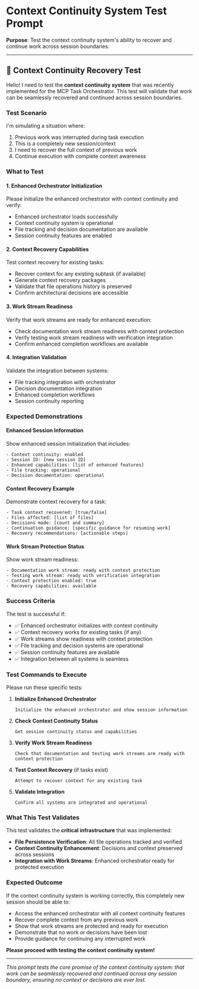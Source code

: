 # Context Continuity System Test Prompt

**Purpose**: Test the context continuity system's ability to recover and continue work across session boundaries.

---

## 🧪 Context Continuity Recovery Test

Hello! I need to test the **context continuity system** that was recently implemented for the MCP Task Orchestrator. This test will validate that work can be seamlessly recovered and continued across session boundaries.

### Test Scenario
I'm simulating a situation where:
1. Previous work was interrupted during task execution
2. This is a completely new session/context
3. I need to recover the full context of previous work
4. Continue execution with complete context awareness

### What to Test

#### 1. Enhanced Orchestrator Initialization
Please initialize the enhanced orchestrator with context continuity and verify:
- Enhanced orchestrator loads successfully
- Context continuity system is operational
- File tracking and decision documentation are available
- Session continuity features are enabled

#### 2. Context Recovery Capabilities
Test context recovery for existing tasks:
- Recover context for any existing subtask (if available)
- Generate context recovery packages
- Validate that file operations history is preserved
- Confirm architectural decisions are accessible

#### 3. Work Stream Readiness
Verify that work streams are ready for enhanced execution:
- Check documentation work stream readiness with context protection
- Verify testing work stream readiness with verification integration
- Confirm enhanced completion workflows are available

#### 4. Integration Validation
Validate the integration between systems:
- File tracking integration with orchestrator
- Decision documentation integration
- Enhanced completion workflows
- Session continuity reporting

### Expected Demonstrations

#### Enhanced Session Information
Show enhanced session initialization that includes:
```
- Context continuity: enabled
- Session ID: [new session ID]
- Enhanced capabilities: [list of enhanced features]
- File tracking: operational
- Decision documentation: operational
```

#### Context Recovery Example
Demonstrate context recovery for a task:
```
- Task context recovered: [true/false]
- Files affected: [list of files]
- Decisions made: [count and summary]
- Continuation guidance: [specific guidance for resuming work]
- Recovery recommendations: [actionable steps]
```

#### Work Stream Protection Status
Show work stream readiness:
```
- Documentation work stream: ready with context protection
- Testing work stream: ready with verification integration
- Context protection enabled: true
- Recovery capabilities: available
```

### Success Criteria

The test is successful if:
- ✅ Enhanced orchestrator initializes with context continuity
- ✅ Context recovery works for existing tasks (if any)
- ✅ Work streams show readiness with context protection
- ✅ File tracking and decision systems are operational
- ✅ Session continuity features are available
- ✅ Integration between all systems is seamless

### Test Commands to Execute

Please run these specific tests:

1. **Initialize Enhanced Orchestrator**
   ```
   Initialize the enhanced orchestrator and show session information
   ```

2. **Check Context Continuity Status**
   ```
   Get session continuity status and capabilities
   ```

3. **Verify Work Stream Readiness**
   ```
   Check that documentation and testing work streams are ready with context protection
   ```

4. **Test Context Recovery** (if tasks exist)
   ```
   Attempt to recover context for any existing task
   ```

5. **Validate Integration**
   ```
   Confirm all systems are integrated and operational
   ```

### What This Test Validates

This test validates the **critical infrastructure** that was implemented:

- **File Persistence Verification**: All file operations tracked and verified
- **Context Continuity Enhancement**: Decisions and context preserved across sessions
- **Integration with Work Streams**: Enhanced orchestrator ready for protected execution

### Expected Outcome

If the context continuity system is working correctly, this completely new session should be able to:
- Access the enhanced orchestrator with all context continuity features
- Recover complete context from any previous work
- Show that work streams are protected and ready for execution
- Demonstrate that no work or decisions have been lost
- Provide guidance for continuing any interrupted work

**Please proceed with testing the context continuity system!**

---

*This prompt tests the core promise of the context continuity system: that work can be seamlessly recovered and continued across any session boundary, ensuring no context or decisions are ever lost.*
